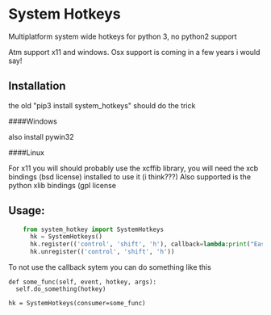 

System Hotkeys
==============

Multiplatform system wide hotkeys for python 3, no python2 support

Atm support x11 and windows. Osx support is coming in a few years i would say!


Installation
------------

the old "pip3 install system_hotkeys" should do the trick


####Windows

also install pywin32


####Linux


For x11 you will should probably use the xcffib library, you will need the xcb bindings (bsd license) installed to use it (i think???)
Also supported is the python xlib bindings (gpl license


Usage:
------
```python
    from system_hotkey import SystemHotkeys
      hk = SystemHotkeys()
      hk.register(('control', 'shift', 'h'), callback=lambda:print("Easy hotkeys 123!!!"))
      hk.unregister(('control', 'shift', 'h'))
```

To not use the callback sytem you can do something like this

    def some_func(self, event, hotkey, args):	
      self.do_something(hotkey)	
			
    hk = SystemHotkeys(consumer=some_func)
     

